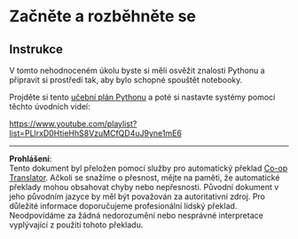 <!--
CO_OP_TRANSLATOR_METADATA:
{
  "original_hash": "4c4698044bb8af52cfb6388a4ee0e53b",
  "translation_date": "2025-09-05T00:32:17+00:00",
  "source_file": "1-Introduction/1-intro-to-ML/assignment.md",
  "language_code": "cs"
}
-->
# Začněte a rozběhněte se

## Instrukce

V tomto nehodnoceném úkolu byste si měli osvěžit znalosti Pythonu a připravit si prostředí tak, aby bylo schopné spouštět notebooky.

Projděte si tento [učební plán Pythonu](https://docs.microsoft.com/learn/paths/python-language/?WT.mc_id=academic-77952-leestott) a poté si nastavte systémy pomocí těchto úvodních videí:

https://www.youtube.com/playlist?list=PLlrxD0HtieHhS8VzuMCfQD4uJ9yne1mE6

---

**Prohlášení**:  
Tento dokument byl přeložen pomocí služby pro automatický překlad [Co-op Translator](https://github.com/Azure/co-op-translator). Ačkoli se snažíme o přesnost, mějte na paměti, že automatické překlady mohou obsahovat chyby nebo nepřesnosti. Původní dokument v jeho původním jazyce by měl být považován za autoritativní zdroj. Pro důležité informace doporučujeme profesionální lidský překlad. Neodpovídáme za žádná nedorozumění nebo nesprávné interpretace vyplývající z použití tohoto překladu.